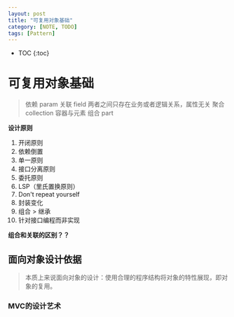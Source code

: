 ```yaml
---
layout: post
title: "可复用对象基础"
category: [NOTE, TODO]
tags: [Pattern]
---
```

* TOC
{:toc}

# 可复用对象基础
> 依赖 param
> 关联 field 两者之间只存在业务或者逻辑关系，属性无关
> 聚合 collection 容器与元素
> 组合 part

**设计原则**

1. 开闭原则
2. 依赖倒置
3. 单一原则
4. 接口分离原则
5. 委托原则
6. LSP（里氏置换原则）
7. Don't repeat yourself
8. 封装变化
9. 组合 > 继承
10. 针对接口编程而非实现

**组合和关联的区别？？**

## 面向对象设计依据
> 本质上来说面向对象的设计：使用合理的程序结构将对象的特性展现，即对象的复用。

### MVC的设计艺术
